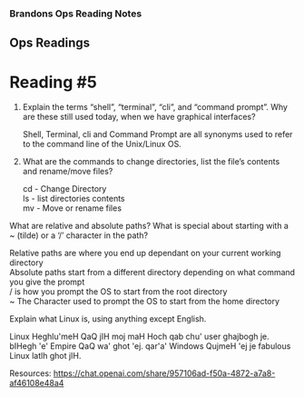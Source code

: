 ### Brandons Ops Reading Notes
## Ops Readings
# Reading #5

1. Explain the terms “shell”, “terminal”, “cli”, and “command prompt”. Why are these still used today, when we have graphical interfaces?

    Shell, Terminal, cli and Command Prompt are all synonyms used to refer to the command line of the Unix/Linux OS.

2. What are the commands to change directories, list the file’s contents and rename/move files?

    cd - Change Directory\
    ls - list directories contents\
    mv - Move or rename files

What are relative and absolute paths? What is special about starting with a ~ (tilde) or a ‘/’ character in the path?

  Relative paths are where you end up dependant on your current working directory\
  Absolute paths start from a different directory depending on what command you give the prompt\
  / is how you prompt the OS to start from the root directory\
  ~ The Character used to prompt the OS to start from the home directory

Explain what Linux is, using anything except English.

  Linux Heghlu'meH QaQ jIH moj maH Hoch qab chu' user ghajbogh je. bIHegh 'e' Empire QaQ wa' ghot 'ej. qar'a' Windows QujmeH 'ej je fabulous Linux latlh ghot jIH.

Resources: https://chat.openai.com/share/957106ad-f50a-4872-a7a8-af46108e48a4
